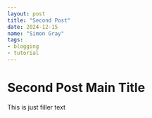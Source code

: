 ```yaml
---
layout: post
title: "Second Post"
date: 2024-12-15
name: "Simon Gray"
tags:
- blogging
- tutorial
---
```

# Second Post Main Title

This is just filler text
